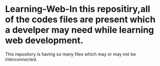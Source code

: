 # Learning-Web-In this repositiry,all of the codes files are present which a develper may need while learning web development.
This repository is having so many files which may or may not be interconnected.

